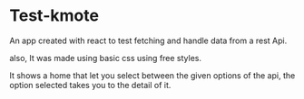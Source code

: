# Test-kmote

An app created with react to test fetching and handle data from a  rest Api.

also, It was made using basic css using free styles.

It shows a home that let you select between the given options of the api, the option selected takes you to the detail of it.
